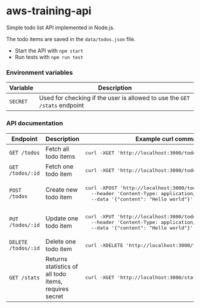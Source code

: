 # aws-training-api

Simple todo list API implemented in Node.js.

The todo items are saved in the `data/todos.json` file.

- Start the API with `npm start`
- Run tests with `npm run test`

### Environment variables

<table>
  <thead>
    <tr>
      <th>Variable</th>
      <th>Description</th>
    </tr>
  </thead>
  <tbody>
    <tr>
      <td><code>SECRET</code></td>
      <td>Used for checking if the user is allowed to use the <code>GET /stats</code> endpoint</td>
    </tr>
  </tbody>
</table>

### API documentation

<table>
  <thead>
    <tr>
      <th>Endpoint</th>
      <th>Description</th>
      <th>Example curl command</th>
    </tr>
  </thead>
  <tbody>
    <tr>
      <td><code>GET /todos</code></td>
      <td>Fetch all todo items</td>
      <td><pre lang="bash">curl -XGET 'http://localhost:3000/todos'</pre></td>
    </tr>
    <tr>
      <td><code>GET /todos/:id</code></td>
      <td>Fetch one todo item</td>
      <td><pre lang="bash">curl -XGET 'http://localhost:3000/todos/1'</pre></td>
    </tr>
    <tr>
      <td><code>POST /todos</code></td>
      <td>Create new todo item</td>
      <td>
        <pre>curl -XPOST 'http://localhost:3000/todos' \
  --header 'Content-Type: application/json' \
  --data '{"content": "Hello world"}'</pre>
      </td>
    </tr>
    <tr>
      <td><code>PUT /todos/:id</code></td>
      <td>Update one todo item</td>
      <td>
        <pre>curl -XPUT 'http://localhost:3000/todos/1' \
  --header 'Content-Type: application/json' \
  --data '{"content": "Hello world"}'</pre>
      </td>
    </tr>
    <tr>
      <td><code>DELETE /todos/:id</code></td>
      <td>Delete one todo item</td>
      <td><pre lang="bash">curl -XDELETE 'http://localhost:3000/todos/1'</pre></td>
    </tr>
    <tr>
      <td><code>GET /stats</code></td>
      <td>Returns statistics of all todo items, requires secret</td>
      <td><pre lang="bash">curl -XGET 'http://localhost:3000/stats?secret=verysecret'</pre></td>
    </tr>
  </tbody>
</table>
